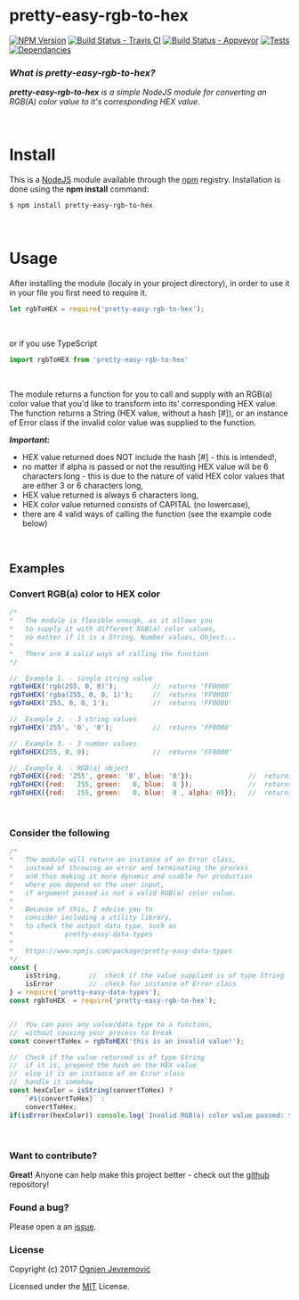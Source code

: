 # pretty-easy-rgb-to-hex
[![NPM Version][npm-image]][npm-url]
[![Build Status - Travis CI][travis-image]][travis-url]
[![Build Status - Appveyor][appveyor-image]][appveyor-url]
[![Tests][tests-image]][travis-url]
[![Dependancies][dependancy-image]][dependancy-url]

### *What is pretty-easy-rgb-to-hex?*
***pretty-easy-rgb-to-hex*** *is a simple NodeJS module for converting an RGB(A) color value to it's corresponding HEX value*.

&nbsp;

# Install
This is a [NodeJS](http://www.node.js) module available through the [npm](http://npmjs.org) registry. Installation is done using the **npm install** command:
```sh
$ npm install pretty-easy-rgb-to-hex
```

&nbsp;

# Usage
After installing the module (localy in your project directory), in order to use it in your file you first need to require it.
```javascript
let rgbToHEX = require('pretty-easy-rgb-to-hex');
```
&nbsp;

or if you use TypeScript
```typescript
import rgbToHEX from 'pretty-easy-rgb-to-hex'
```
&nbsp;

The module returns a function for you to call and supply with an RGB(a) color value that you'd like to transform into its' corresponding HEX value.
The function returns a String (HEX value, without a hash [#]), or an instance of Error class if the invalid color value was supplied to the function.
&nbsp;

***Important:***
 * HEX value returned does NOT include the hash [#] - this is intended!,
 * no matter if alpha is passed or not the resulting HEX value will be 6 characters long - this is due to the nature of valid HEX color values that are either 3 or 6 characters long,
 * HEX value returned is always 6 characters long,
 * HEX color value returned consists of CAPITAL (no lowercase),
 * there are 4 valid ways of calling the function (see the example code below)

&nbsp;

## Examples

### Convert RGB(a) color to HEX color
```javascript
/*
*   The module is flexible enough, as it allows you
*   to supply it with different RGB(a) color values,
*   no matter if it is a String, Number values, Object...
*
*   There are 4 valid ways of calling the function
*/

//  Example 1. - single string value 
rgbToHEX('rgb(255, 0, 0)');         //  returns 'FF0000'
rgbToHEX('rgba(255, 0, 0, 1)');     //  returns 'FF0000'
rgbToHEX('255, 0, 0, 1');           //  returns 'FF0000'

//  Example 2. - 3 string values
rgbToHEX('255', '0', '0');          //  returns 'FF0000'

//  Example 3. - 3 number values
rgbToHEX(255, 0, 0);                //  returns 'FF0000'

//  Example 4. - RGB(a) object
rgbToHEX({red: '255', green: '0', blue: '0'});              //  returns 'FF0000'
rgbToHEX({red:   255, green:   0, blue:  0 });              //  returns 'FF0000'
rgbToHEX({red:   255, green:   0, blue:  0 , alpha: 60});   //  returns 'FF0000'
```

&nbsp;

### Consider the following
```javascript
/*
*   The module will return an instance of an Error class,
*   instead of throwing an error and terminating the process
*   and thus making it more dynamic and usable for production
*   where you depend on the user input,
*   if argument passed is not a valid RGB(a) color value.
*
*   Because of this, I advise you to 
*   consider including a utility library,
*   to check the output data type, such as
*             pretty-easy-data-types
*
*   https://www.npmjs.com/package/pretty-easy-data-types
*/
const { 
    isString,       //  check if the value supplied is of type String
    isError         //  check for instance of Error class
} = require('pretty-easy-data-types');
const rgbToHEX  = require('pretty-easy-rgb-to-hex');


//  You can pass any value/data type to a function, 
//  without causing your process to break
const convertToHex = rgbToHEX('this is an invalid value!');

//  Check if the value returned is of type String
//  if it is, prepend the hash on the HEX value
//  else it is an instance of an Error class
//  handle it somehow
const hexColor = isString(convertToHex) ?
    `#${convertToHex}` :
    convertToHex;
if(isError(hexColor)) console.log(`Invalid RGB(a) color value passed: ${hexColor.message}`);
```

&nbsp;

### Want to contribute?
**Great!**
Anyone can help make this project better - check out the [github](https://github.com/ognjenjevremovic/pretty-easy-rgb-to-hex) repository!

### Found a bug?
Please open a an [issue](https://github.com/ognjenjevremovic/pretty-easy-rgb-to-hex/issues).

### License
Copyright (c) 2017 [Ognjen Jevremović](https://github.com/ognjenjevremovic)

Licensed under the [MIT](https://github.com/ognjenjevremovic/pretty-easy-rgb-to-hex/blob/master/LICENSE) License.

[npm-image]: https://img.shields.io/npm/v/pretty-easy-rgb-to-hex.svg
[npm-url]: https://npmjs.org/package/pretty-easy-rgb-to-hex
[travis-image]: https://img.shields.io/travis/ognjenjevremovic/pretty-easy-rgb-to-hex/master.svg
[travis-url]: https://travis-ci.org/ognjenjevremovic/pretty-easy-rgb-to-hex
[appveyor-image]: https://ci.appveyor.com/api/projects/status/ss17l4nn348x2thb?svg=true
[appveyor-url]: https://ci.appveyor.com/project/ognjenjevremovic/pretty-easy-rgb-to-hex
[tests-image]: https://img.shields.io/badge/tests-passing-green.svg
[dependancy-image]: https://david-dm.org/ognjenjevremovic/pretty-easy-rgb-to-hex/status.svg
[dependancy-url]: https://david-dm.org/ognjenjevremovic/pretty-easy-rgb-to-hex